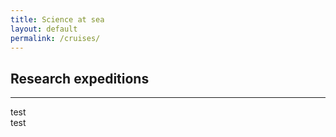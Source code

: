 ```yaml
---
title: Science at sea
layout: default
permalink: /cruises/
---
```


## Research expeditions
<hr />

<div class='container'>
  <div class='col-12 col-md-6 mb-6'>
    <div class='card border-0 shadow'>
      <!--
      <div class="row no-gutters">
        <div class="col">
          <img src="https://raw.githubusercontent.com/humphreys-lab/humphreys-lab.github.io/main/images/cruise-globes/cruise-globe-JC068.png" class="img-fluid" style="max-height: 500px;" alt="Cruise map" />
        </div>
        <div class="col">
          <div class="card-body">
            <h5 class="card-title">JC068 (RRS <i>James Cook</i>)</h5>
            <p class="card-text">
              GEOTRACES transect
              <br />
              <small>Cruise dates from to</small>
            </p>
          </div>
        </div>
        -->
        test
      </div>
    </div>
  </div>
  <div class='col-12 col-md-6 mb-6'>
    <div class='card border-0 shadow'>
      <!--
      <div class="row no-gutters">
        <div class="col">
          <img src="https://raw.githubusercontent.com/humphreys-lab/humphreys-lab.github.io/main/images/cruise-globes/cruise-globe-D368.png" class="img-fluid" style="max-height: 500px;" alt="Cruise map" />
        </div>
        <div class="col">
          <div class="card-body">
            <h5 class="card-title">D368 (RRS <i>Discovery</i>)</h5>
            <p class="card-text">
              Repeat
              <br />
              <small>Cruise dates from to</small>
            </p>
          </div>
        </div>
        -->
        test
      </div>
    </div>
  </div>
</div>
